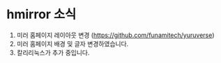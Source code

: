 # hmirror 소식
1. 미러 홈페이지 레이아웃 변경 (https://github.com/funamitech/yuruverse)
2. 미러 홈페이지 배경 및 글자 변경하였습니다.
3. 칼리리눅스가 추가 중입니다.